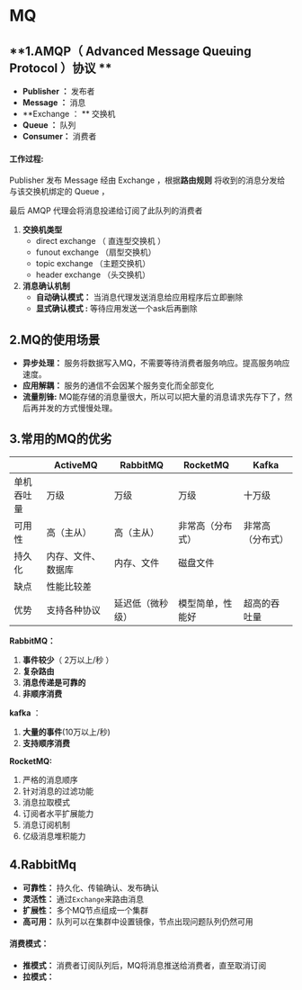 # MQ



## **1.AMQP（ Advanced Message Queuing Protocol ）协议 **

-  **Publisher ：**  发布者 
-  **Message ：** 消息
-  **Exchange ： ** 交换机 
-  **Queue ：**  队列 
- **Consumer：** 消费者

#### 工作过程:

 Publisher 发布 Message  经由  Exchange ，根据**路由规则** 将收到的消息分发给与该交换机绑定的 Queue ，

 最后 AMQP 代理会将消息投递给订阅了此队列的消费者 

1. **交换机类型**
   -  direct exchange （ 直连型交换机 ）
   -  funout exchange （扇型交换机）
   - topic exchange （主题交换机）
   - header exchange （头交换机）
2. **消息确认机制**
   -  **自动确认模式：**  当消息代理发送消息给应用程序后立即删除
   -  **显式确认模式 :**   等待应用发送一个ask后再删除



## 2.MQ的使用场景

-  **异步处理：** 服务将数据写入MQ，不需要等待消费者服务响应。提高服务响应速度。
-  **应用解耦：**  服务的通信不会因某个服务变化而全部变化
-  **流量削锋:**    MQ能存储的消息量很大，所以可以把大量的消息请求先存下了，然后再并发的方式慢慢处理。 



## 3.常用的MQ的优劣

 

|            | ActiveMQ           | RabbitMQ         | RocketMQ         | Kafka            |
| ---------- | ------------------ | ---------------- | ---------------- | ---------------- |
| 单机吞吐量 | 万级               | 万级             | 万级             | 十万级           |
| 可用性     | 高（主从）         | 高（主从）       | 非常高（分布式） | 非常高（分布式） |
| 持久化     | 内存、文件、数据库 | 内存、文件       | 磁盘文件         |                  |
| 缺点       | 性能比较差         |                  |                  |                  |
| 优势       | 支持各种协议       | 延迟低（微秒级） | 模型简单，性能好 | 超高的吞吐量     |



**RabbitMQ：** 

1. **事件较少**（ 2万以上/秒 ）
2. **复杂路由**
3. **消息传递是可靠的** 
4. **非顺序消费**



 **kafka** ：

1.  **大量的事件**(10万以上/秒)
2.  **支持顺序消费**



**RocketMQ:**

1.  严格的消息顺序 
2.  针对消息的过滤功能 
3.  消息拉取模式 
4.  订阅者水平扩展能力 
5.  消息订阅机制 
6.  亿级消息堆积能力 



## 4.RabbitMq

- **可靠性：** 持久化、传输确认、发布确认
- **灵活性：** 通过`Exchange`来路由消息 
- **扩展性：** 多个MQ节点组成一个集群
- **高可用：**  队列可以在集群中设置镜像，节点出现问题队列仍然可用



#### 消费模式：

- **推模式：** 消费者订阅队列后，MQ将消息推送给消费者，直至取消订阅
- **拉模式：** 